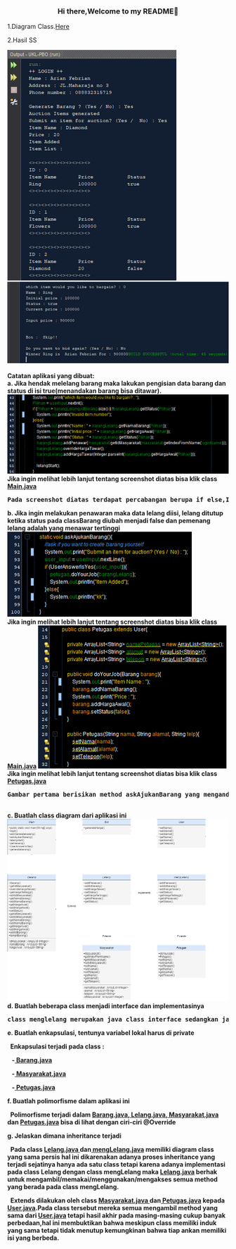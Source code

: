 <h3 align=center>Hi there,Welcome to my README👋</h3>
<p>1.Diagram Class.<a href="https://github.com/ariannnnnnn/praktikum-Java/blob/master/UKL-PBO/src/ScreenshotPBO/Diagram%20Class%20of%20Lelang.png">Here</a></p>
<p>2.Hasil SS</p>
<img src="https://github.com/ariannnnnnn/praktikum-Java/blob/master/UKL-PBO/src/ScreenshotPBO/Screenshot%20(1869).png"class="image">
<img src="https://github.com/ariannnnnnn/praktikum-Java/blob/master/UKL-PBO/src/ScreenshotPBO/Screenshot%20(1870).png"class="image">
<b>
  <br>
  <br>
  Catatan aplikasi yang dibuat:<br>
a. Jika hendak melelang barang maka lakukan pengisian data barang dan status di isi true(menandakan barang bisa ditawar).<br>
<img src="https://github.com/ariannnnnnn/praktikum-Java/blob/master/UKL-PBO/src/ScreenshotPBO/Screenshot%20(1872).png"class="image">
  <br>
<b>Jika ingin melihat lebih lanjut tentang screenshot diatas bisa klik class <a href="https://github.com/ariannnnnnn/praktikum-Java/blob/master/UKL-PBO/src/Lelang/Main.java">Main.java</a></b>
  <br>
  <pre>Pada screenshot diatas terdapat percabangan berupa if else,If else disini digunakan untuk menanyakan apakah user akan menambah barang lelang atau tidak namun apapun jawabannya lelang tetap akan dilaksanankan.Perbedaan pada pilihan jawaban user akan mempengaruhi jalannya class <a href="https://github.com/ariannnnnnn/praktikum-Java/blob/master/UKL-PBO/src/Lelang/Main.java">Main.java</a> .Jika pilihan yang diinputkan oleh user kurang dari(<) IDBarang pada class barang maka tidak akan menambahkan item baru pada lelang tersebut.</pre>
b. Jika ingin melakukan penawaran maka data lelang diisi, lelang ditutup ketika status pada classBarang diubah menjadi false dan pemenang lelang adalah yang menawar tertinggi<br>
<img src="https://github.com/ariannnnnnn/praktikum-Java/blob/master/UKL-PBO/src/ScreenshotPBO/Screenshot%20(1875).png"class="image">
  <br>
<b>Jika ingin melihat lebih lanjut tentang screenshot diatas bisa klik class <a href="https://github.com/ariannnnnnn/praktikum-Java/blob/master/UKL-PBO/src/Lelang/Main.java">Main.java</a></b>
  <img src="https://github.com/ariannnnnnn/praktikum-Java/blob/master/UKL-PBO/src/ScreenshotPBO/Screenshot%20(1876).png"class="image">
  <br>
  <b>Jika ingin melihat lebih lanjut tentang screenshot diatas bisa klik class <a href="https://github.com/ariannnnnnn/praktikum-Java/blob/master/UKL-PBO/src/Lelang/Petugas.java">Petugas.java</a></b>
<pre>
Gambar pertama berisikan method askAjukanBarang yang mengandung percabangan ifelse didalamnya.Method ini dibuka dengan menampilkan <b>"Submit an item for auction?(Yes /No):"</b> setelah itu method dilanjutkan dengan percabangan apabila user menginputkan nilai/value/jumlah yang sama dengan(=) "Yes" maka akan memerintahkan petugas melakukan tugasnya dengan cara mengaktifkan method doYourJob pada class <a href="https://github.com/ariannnnnnn/praktikum-Java/blob/master/UKL-PBO/src/Lelang/Petugas.java">Petugas.java</a> Sesuai dengan screenshot dibawah ini.
</pre>
<br>
c. Buatlah class diagram dari aplikasi ini<br>
<img src="https://github.com/ariannnnnnn/praktikum-Java/blob/master/UKL-PBO/src/ScreenshotPBO/Diagram%20Class%20of%20Lelang%20third.png"class="image">
<br>
d. Buatlah beberapa class menjadi interface dan implementasinya<br>
<pre>
class menglelang merupakan java class interface sedangkan java class lelang merupakan implementasinya.<a href="https://github.com/ariannnnnnn/praktikum-Java/blob/master/UKL-PBO/src/Lelang/mengLelang.java"> mengLelang.java</a><a href="https://github.com/ariannnnnnn/praktikum-Java/blob/master/UKL-PBO/src/Lelang/Lelang.java"> Lelang.java</a>
</pre>
e. Buatlah enkapsulasi, tentunya variabel lokal harus di private<br>
    <p>&nbsp; Enkapsulasi terjadi pada class : </p>
    <p>&ensp; -<a href="https://github.com/ariannnnnnn/praktikum-Java/blob/master/UKL-PBO/src/Lelang/Barang.java"> Barang.java</a></p>
    <p>&ensp; -<a href="https://github.com/ariannnnnnn/praktikum-Java/blob/master/UKL-PBO/src/Lelang/Masyarakat.java"> Masyarakat.java</a></p>
    <p>&ensp; -<a href="https://github.com/ariannnnnnn/praktikum-Java/blob/master/UKL-PBO/src/Lelang/Petugas.java"> Petugas.java</a></p>
f. Buatlah polimorfisme dalam aplikasi ini<br>
    <p>&nbsp; Polimorfisme terjadi dalam <a href="https://github.com/ariannnnnnn/praktikum-Java/blob/master/UKL-PBO/src/Lelang/Barang.java"> Barang.java</a>,<a href="https://github.com/ariannnnnnn/praktikum-Java/blob/master/UKL-PBO/src/Lelang/Lelang.java"> Lelang.java</a>,<a href="https://github.com/ariannnnnnn/praktikum-Java/blob/master/UKL-PBO/src/Lelang/Masyarakat.java"> Masyarakat.java</a> dan <a href="https://github.com/ariannnnnnn/praktikum-Java/blob/master/UKL-PBO/src/Lelang/Petugas.java"> Petugas.java</a> bisa di lihat dengan ciri-ciri @Override</p>
g. Jelaskan dimana inheritance terjadi<br>
    <p>&ensp;Pada class <a href="https://github.com/ariannnnnnn/praktikum-Java/blob/master/UKL-PBO/src/Lelang/Lelang.java"> Lelang.java </a>dan<a href="https://github.com/ariannnnnnn/praktikum-Java/blob/master/UKL-PBO/src/Lelang/mengLelang.java"> mengLelang.java</a> memiliki diagram class yang sama persis hal ini dikarenakan adanya proses inheritance yang terjadi sejatinya hanya ada satu class tetapi karena adanya implementasi pada class Lelang dengan class mengLelang maka <a href="https://github.com/ariannnnnnn/praktikum-Java/blob/master/UKL-PBO/src/Lelang/Lelang.java"> Lelang.java</a> berhak untuk mengambil/memakai/menggunakan/mengakses semua method yang berada pada class mengLelang.<br>
    <p>&ensp;Extends dilakukan oleh class <a href="https://github.com/ariannnnnnn/praktikum-Java/blob/master/UKL-PBO/src/Lelang/Masyarakat.java"> Masyarakat.java </a>dan<a href="https://github.com/ariannnnnnn/praktikum-Java/blob/master/UKL-PBO/src/Lelang/Petugas.java"> Petugas.java</a> kepada <a href="https://github.com/ariannnnnnn/praktikum-Java/blob/master/UKL-PBO/src/Lelang/User.java"> User.java</a>.Pada class tersebut mereka semua mengambil method yang sama dari <a href="https://github.com/ariannnnnnn/praktikum-Java/blob/master/UKL-PBO/src/Lelang/User.java"> User.java</a> tetapi hasil akhir pada masing-masing cukup banyak perbedaan,hal ini membuktikan bahwa meskipun class memiliki induk yang sama tetapi tidak menutup kemungkinan bahwa tiap ankan memiliki isi yang berbeda.</p>
